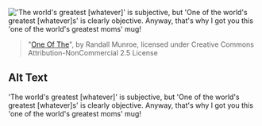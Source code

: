 !['The world's greatest \[whatever\]' is subjective, but 'One of the world's greatest [whatever]s' is clearly objective. Anyway, that's why I got you this 'one of the world's greatest moms' mug!](https://imgs.xkcd.com/comics/one_of_the.png)
> "[One Of The](https://xkcd.com/1368/)", by Randall Munroe, licensed under Creative Commons Attribution-NonCommercial 2.5 License

## Alt Text
'The world's greatest \[whatever\]' is subjective, but 'One of the world's greatest [whatever]s' is clearly objective. Anyway, that's why I got you this 'one of the world's greatest moms' mug!
